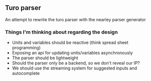 ## Turo parser

An attempt to rewrite the turo parser with the nearley parser generator

### Things I'm thinking about regarding the design

- Units and variables should be reactive (think spread sheet programming)
- Exposing an api for updating units/variables asynchronously
- The parser should be lightweight
- Should the parser only be a backend, so we don't reveal our IP?
- We should use the streaming system for suggested inputs and autocomplete
 

